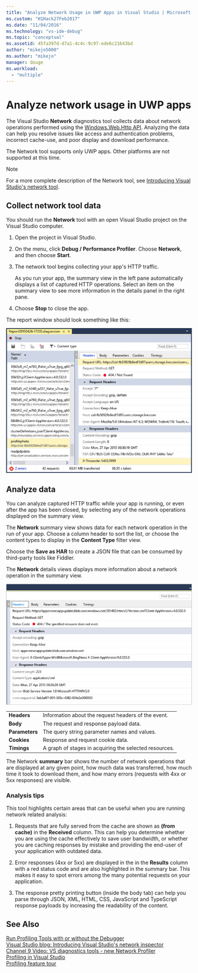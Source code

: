 ```yaml
---
title: "Analyze Network Usage in UWP Apps in Visual Studio | Microsoft Docs"
ms.custom: "H1Hack27Feb2017"
ms.date: "11/04/2016"
ms.technology: "vs-ide-debug"
ms.topic: "conceptual"
ms.assetid: 45fa397d-d7a1-4c4c-9c97-ede6c21643bd
author: "mikejo5000"
ms.author: "mikejo"
manager: douge
ms.workload: 
  - "multiple"
---
```

# Analyze network usage in UWP apps
The Visual Studio **Network** diagnostics tool collects data about network operations performed using the [Windows.Web.Http API](/uwp/api/windows.web.http). Analyzing the data can help you resolve issues like access and authentication problems, incorrect cache-use, and poor display and download performance.  
  
 The Network tool supports only UWP apps. Other platforms are not supported at this time.  
  
> [!NOTE]
>  For a more complete description of the Network tool, see [Introducing Visual Studio's network tool](http://blogs.msdn.com/b/visualstudio/archive/2015/05/04/introducing-visual-studios-network-tool.aspx).  
  
## Collect network tool data  
 You should run the **Network** tool with an open Visual Studio project on the Visual Studio computer.  
  
1.  Open the project in Visual Studio.  
  
2.  On the  menu, click **Debug / Performance Profiler**. Choose **Network**, and then choose **Start**.  
  
3.  The network tool begins collecting your app's HTTP traffic.  
  
     As you run your app, the summary view in the left pane automatically displays a list of captured HTTP operations. Select an item on the summary view to see more information in the details panel in the right pane.  
  
4.  Choose **Stop** to close the app.  
  
 The report window should look something like this:  
  
 ![The Network window](../profiling/media/network_fullwindow.png "NETWORK_FullWindow")  
  
## Analyze data  
 You can analyze captured HTTP traffic while your app is running, or even after the app has been closed, by selecting any of the network operations displayed on the summary view.  
  
 The **Network** summary view shows data for each network operation in the run of your app. Choose a column header to sort the list, or choose the content types to display in the **Content Type** filter view.  
  
 Choose the **Save as HAR** to create a JSON file that can be consumed by third-party tools like Fiddler.  
  
 The **Network** details views displays more information about a network operation in the summary view.  
  
 ![Network tool details pane](../profiling/media/network_detailsviewpane.png "NETWORK_DetailsViewPane")  
  
|||  
|-|-|  
|**Headers**|Information about the request headers of the event.|  
|**Body**|The request and response payload data.|  
|**Parameters**|The query string parameter names and values.|  
|**Cookies**|Response and request cookie data.|  
|**Timings**|A graph of stages in acquiring the selected resources.|  
  
 The Network **summary** bar shows the number of network operations that are displayed at any given point, how much data was transferred, how much time it took to download them, and how many errors (requests with 4xx or 5xx responses) are visible.  
  
### Analysis tips  
 This tool highlights certain areas that can be useful when you are running network related analysis:  
  
1.  Requests that are fully served from the cache are shown as **(from cache)** in the **Received** column. This can help you determine whether you are using the cache effectively to save user bandwidth, or whether you are caching responses by mistake and providing the end-user of your application with outdated data.  
  
2.  Error responses (4xx or 5xx) are displayed in the in the **Results** column with a red status code and are also highlighted in the summary bar. This makes it easy to spot errors among the many potential requests on your application.  
  
3.  The response pretty printing button (inside the body tab) can help you parse through JSON, XML, HTML, CSS, JavaScript and TypeScript response payloads by increasing the readability of the content.  
  
## See Also  
 [Run Profiling Tools with or without the Debugger](../profiling/running-profiling-tools-with-or-without-the-debugger.md)  
 [Visual Studio blog: Introducing Visual Studio's network inspector](http://go.microsoft.com/fwlink/?LinkId=535022)   
 [Channel 9 Video: VS diagnostics tools - new Network Profiler](http://channel9.msdn.com/Series/ConnectOn-Demand/206)  
 [Profiling in Visual Studio](../profiling/index.md)  
 [Profiling feature tour](../profiling/profiling-feature-tour.md)
